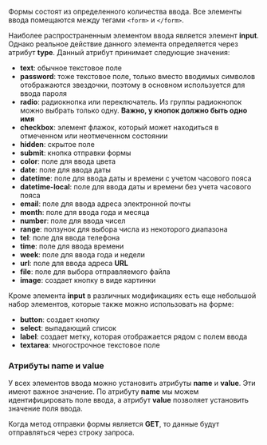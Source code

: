 Формы состоят из определенного количества ввода. Все элементы ввода помещаются между тегами ```<form>``` и ```</form>```.

Наиболее распространенным элементом ввода является элемент **input**. Однако реальное действие данного элемента определяется через атрибут **type**. Данный атрибут принимает следующие значения:
- **text**: обычное текстовое поле
- **password**: тоже текстовое поле, только вместо вводимых символов отображаются звездочки, поэтому в основном используется для ввода пароля
- **radio**: радиокнопка или переключатель. Из группы радиокнопок можно выбрать только одну. **Важно, у кнопок должно быть одно имя**
- **checkbox**: элемент флажок, который может находиться в отмеченном или неотмеченном состоянии
- **hidden**: скрытое поле
- **submit**: кнопка отправки формы
- **color**: поле для ввода цвета
- **date**: поле для ввода даты
- **datetime**: поле для ввода даты и времени с учетом часового пояса
- **datetime-local**: поле для ввода даты и времени без учета часового пояса
- **email**: поле для ввода адреса электронной почты
- **month**: поле для ввода года и месяца
- **number**: поле для ввода чисел
- **range**: ползунок для выбора числа из некоторого диапазона
- **tel**: поле для ввода телефона
- **time**: поле для ввода времени
- **week**: поле для ввода года и недели
- **url**: поле для ввода адреса **URL**
- **file**: поле для выбора отправляемого файла
- **image**: создает кнопку в виде картинки

Кроме элемента **input** в различных модификациях есть еще небольшой набор элементов, которые также можно использовать на форме:
- **button**: создает кнопку
- **select**: выпадающий список
- **label**: создает метку, которая отображается рядом с полем ввода
- **textarea**: многострочное текстовое поле

### Атрибуты name и value
У всех элементов ввода можно установить атрибуты **name** и **value**. Эти имеют важное значение. По атрибуту **name** мы можем идентифицировать поле ввода, а атрибут **value** позволяет установить значение поля ввода.

Когда метод отправки формы является **GET**, то данные будут отправляться через строку  запроса.